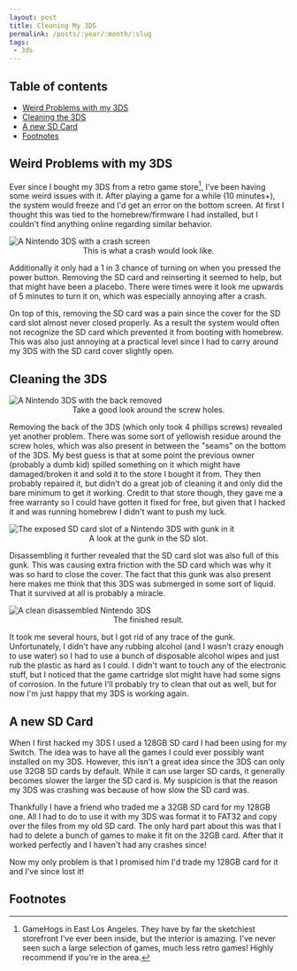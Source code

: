 ```yaml
---
layout: post
title: Cleaning My 3DS
permalink: /posts/:year/:month/:slug
tags:
 - 3ds
---
```


## Table of contents
- [Weird Problems with my 3DS](#weird-problems-with-my-3ds)
- [Cleaning the 3DS](#cleaning-the-3ds)
- [A new SD Card](#a-new-sd-card)
- [Footnotes](#footnotes)

## Weird Problems with my 3DS

Ever since I bought my 3DS from a retro game store[^1], I've been having some weird issues with it.
After playing a game for a while (10 minutes+), the system would freeze and I'd get an error on the bottom screen.
At first I thought this was tied to the homebrew/firmware I had installed, but I couldn't find anything online regarding similar behavior.

<picture>
    <source srcset="https://ik.imagekit.io/jlo64/post3/IMG_3810.jpg?tr=w-720,f-webp," type="image/webp">
    <img src="https://ik.imagekit.io/jlo64/post3/IMG_3810.jpg?tr=w-480" alt="A Nintendo 3DS with a crash screen" class="blog_image" title="A Nintendo 3DS with a crash screen">
    <figcaption style="text-align:center">This is what a crash would look like.</figcaption>
 </picture>

Additionally it only had a 1 in 3 chance of turning on when you pressed the power button.
Removing the SD card and reinserting it seemed to help, but that might have been a placebo.
There were times were it look me upwards of 5 minutes to turn it on, which was especially annoying after a crash.

On top of this, removing the SD card was a pain since the cover for the SD card slot almost never closed properly.
As a result the system would often not recognize the SD card which prevented it from booting with homebrew.
This was also just annoying at a practical level since I had to carry around my 3DS with the SD card cover slightly open.

## Cleaning the 3DS

<picture>
    <source srcset="https://ik.imagekit.io/jlo64/post3/IMG_3797.jpg?tr=w-720,f-webp," type="image/webp">
    <img src="https://ik.imagekit.io/jlo64/post3/IMG_3797.jpg?tr=w-480" alt="A Nintendo 3DS with the back removed" class="blog_image" title="A Nintendo 3DS with the back removed">
    <figcaption style="text-align:center">Take a good look around the screw holes.</figcaption>
 </picture>

Removing the back of the 3DS (which only took 4 phillips screws) revealed yet another problem.
There was some sort of yellowish residue around the screw holes, which was also present in between the "seams" on the bottom of the 3DS.
My best guess is that at some point the previous owner (probably a dumb kid) spilled something on it which might have damaged/broken it and sold it to the store I bought it from.
They then probably repaired it, but didn't do a great job of cleaning it and only did the bare minimum to get it working.
Credit to that store though, they gave me a free warranty so I could have gotten it fixed for free, but given that I hacked it and was running homebrew I didn't want to push my luck.

<picture>
    <source srcset="https://ik.imagekit.io/jlo64/post3/IMG_3800.jpg?tr=w-720,f-webp," type="image/webp">
    <img src="https://ik.imagekit.io/jlo64/post3/IMG_3800.jpg?tr=w-480" alt="The exposed SD card slot of a Nintendo 3DS with gunk in it" class="blog_image" title="The exposed SD card slot of a Nintendo 3DS with gunk in it">
    <figcaption style="text-align:center">A look at the gunk in the SD slot.</figcaption>
 </picture>

Disassembling it further revealed that the SD card slot was also full of this gunk.
This was causing extra friction with the SD card which was why it was so hard to close the cover.
The fact that this gunk was also present here makes me think that this 3DS was submerged in some sort of liquid.
That it survived at all is probably a miracle.

<picture>
    <source srcset="https://ik.imagekit.io/jlo64/post3/IMG_3803.jpg?tr=w-720,f-webp," type="image/webp">
    <img src="https://ik.imagekit.io/jlo64/post3/IMG_3803.jpg?tr=w-480" alt="A clean disassembled Nintendo 3DS" class="blog_image" title="A clean disassembled Nintendo 3DS">
    <figcaption style="text-align:center">The finished result.</figcaption>
 </picture>

It took me several hours, but I got rid of any trace of the gunk.
Unfortunately, I didn't have any rubbing alcohol (and I wasn't crazy enough to use water) so I had to use a bunch of disposable alcohol wipes and just rub the plastic as hard as I could.
I didn't want to touch any of the electronic stuff, but I noticed that the game cartridge slot might have had some signs of corrosion.
In the future I'll probably try to clean that out as well, but for now I'm just happy that my 3DS is working again.

## A new SD Card

When I first hacked my 3DS I used a 128GB SD card I had been using for my Switch.
The idea was to have all the games I could ever possibly want installed on my 3DS.
However, this isn't a great idea since the 3DS can only use 32GB SD cards by default.
While it can use larger SD cards, it generally becomes slower the larger the SD card is.
My suspicion is that the reason my 3DS was crashing was because of how slow the SD card was.

Thankfully I have a friend who traded me a 32GB SD card for my 128GB one.
All I had to do to use it with my 3DS was format it to FAT32 and copy over the files from my old SD card.
The only hard part about this was that I had to delete a bunch of games to make it fit on the 32GB card.
After that it worked perfectly and I haven't had any crashes since!

Now my only problem is that I promised him I'd trade my 128GB card for it and I've since lost it!

## Footnotes

[^1]: GameHogs in East Los Angeles. They have by far the sketchiest storefront I've ever been inside, but the interior is amazing. I've never seen such a large selection of games, much less retro games! Highly recommend if you're in the area.